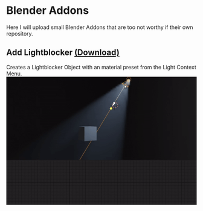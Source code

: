 # Blender Addons
Here I will upload small Blender Addons that are too not worthy if their own repository.

## Add Lightblocker [(Download)](https://raw.githubusercontent.com/SimonStorlSchulke/blender-addons/master/add_lightblocker.py)
Creates a Lightblocker Object with an material preset from the Light Context Menu.
![lightblocker](./doc/add_lightblocker.gif)
